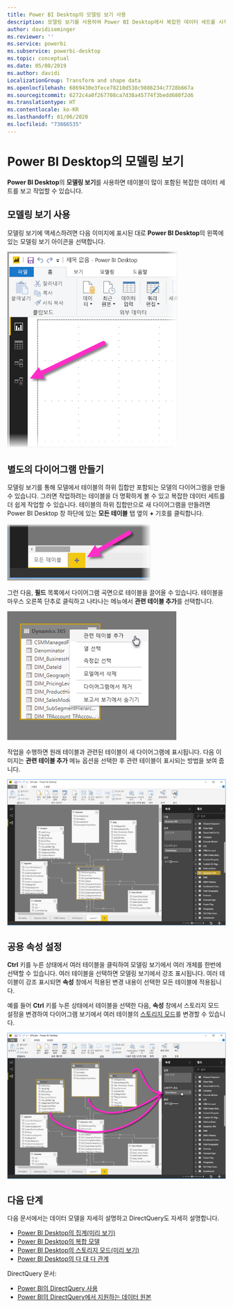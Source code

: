 ```yaml
---
title: Power BI Desktop의 모델링 보기 사용
description: 모델링 보기를 사용하여 Power BI Desktop에서 복잡한 데이터 세트를 시각적 형식으로 보기
author: davidiseminger
ms.reviewer: ''
ms.service: powerbi
ms.subservice: powerbi-desktop
ms.topic: conceptual
ms.date: 05/08/2019
ms.author: davidi
LocalizationGroup: Transform and shape data
ms.openlocfilehash: 6869430e3fece78210d538c9886234c7728b667a
ms.sourcegitcommit: 6272c4a0f267708ca7d38a45774f3bedd680f2d6
ms.translationtype: HT
ms.contentlocale: ko-KR
ms.lasthandoff: 01/06/2020
ms.locfileid: "73866535"
---
```

# <a name="modeling-view-in-power-bi-desktop"></a>Power BI Desktop의 모델링 보기

**Power BI Desktop**의 **모델링 보기**를 사용하면 테이블이 많이 포함된 복잡한 데이터 세트를 보고 작업할 수 있습니다.


## <a name="using-modeling-view"></a>모델링 보기 사용

모델링 보기에 액세스하려면 다음 이미지에 표시된 대로 **Power BI Desktop**의 왼쪽에 있는 모델링 보기 아이콘을 선택합니다.

![Power BI Desktop의 모델링 보기 아이콘](media/desktop-modeling-view/modeling-view_02.png)

## <a name="creating-separate-diagrams"></a>별도의 다이어그램 만들기

모델링 보기를 통해 모델에서 테이블의 하위 집합만 포함되는 모델의 다이어그램을 만들 수 있습니다. 그러면 작업하려는 테이블을 더 명확하게 볼 수 있고 복잡한 데이터 세트를 더 쉽게 작업할 수 있습니다. 테이블의 하위 집합만으로 새 다이어그램을 만들려면 Power BI Desktop 창 하단에 있는 **모든 테이블** 탭 옆의 **+** 기호를 클릭합니다.

![탭 섹션에서 + 기호를 클릭하여 새 다이어그램 만들기](media/desktop-modeling-view/modeling-view_03.png)

그런 다음, **필드** 목록에서 다이어그램 곡면으로 테이블을 끌어올 수 있습니다. 테이블을 마우스 오른쪽 단추로 클릭하고 나타나는 메뉴에서 **관련 테이블 추가**를 선택합니다.

![테이블을 마우스 오른쪽 단추로 클릭하고 [관련 테이블 추가] 선택](media/desktop-modeling-view/modeling-view_04.png)

작업을 수행하면 원래 테이블과 관련된 테이블이 새 다이어그램에 표시됩니다. 다음 이미지는 **관련 테이블 추가** 메뉴 옵션을 선택한 후 관련 테이블이 표시되는 방법을 보여 줍니다.

![관련 테이블 표시](media/desktop-modeling-view/modeling-view_05.png)

## <a name="setting-common-properties"></a>공용 속성 설정

**Ctrl** 키를 누른 상태에서 여러 테이블을 클릭하여 모델링 보기에서 여러 개체를 한번에 선택할 수 있습니다. 여러 테이블을 선택하면 모델링 보기에서 강조 표시됩니다. 여러 테이블이 강조 표시되면 **속성** 창에서 적용된 변경 내용이 선택한 모든 테이블에 적용됩니다.

예를 들어 **Ctrl** 키를 누른 상태에서 테이블을 선택한 다음, **속성** 창에서 스토리지 모드 설정을 변경하여 다이어그램 보기에서 여러 테이블의 [스토리지 모드](desktop-storage-mode.md)를 변경할 수 있습니다.

![Ctrl 키를 눌러 여러 테이블을 선택한 다음, 선택한 모든 테이블에서 공용 속성 설정](media/desktop-modeling-view/modeling-view_06.png)


## <a name="next-steps"></a>다음 단계

다음 문서에서는 데이터 모델을 자세히 설명하고 DirectQuery도 자세히 설명합니다.

* [Power BI Desktop의 집계(미리 보기)](desktop-aggregations.md)
* [Power BI Desktop의 복합 모델](desktop-composite-models.md)
* [Power BI Desktop의 스토리지 모드(미리 보기)](desktop-storage-mode.md)
* [Power BI Desktop의 다 대 다 관계](desktop-many-to-many-relationships.md)


DirectQuery 문서:

* [Power BI의 DirectQuery 사용](desktop-directquery-about.md)
* [Power BI의 DirectQuery에서 지원하는 데이터 원본](desktop-directquery-data-sources.md)
